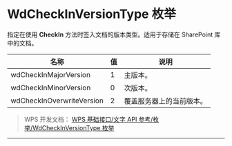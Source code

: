 # WdCheckInVersionType 枚举

指定在使用 **CheckIn** 方法时签入文档的版本类型。适用于存储在 SharePoint 库中的文档。

| 名称                      | 值  | 说明                     |
|---------------------------|-----|--------------------------|
| wdCheckInMajorVersion     | 1   | 主版本。                 |
| wdCheckInMinorVersion     | 0   | 次版本。                 |
| wdCheckInOverwriteVersion | 2   | 覆盖服务器上的当前版本。 |

> WPS 开发文档： [WPS 基础接口/文字 API 参考/枚举/WdCheckInVersionType 枚举](https://qn.cache.wpscdn.cn/encs/doc/office_v19/topics/WPS%20%E5%9F%BA%E7%A1%80%E6%8E%A5%E5%8F%A3/%E6%96%87%E5%AD%97%20API%20%E5%8F%82%E8%80%83/%E6%9E%9A%E4%B8%BE/WdCheckInVersionType%20%E6%9E%9A%E4%B8%BE.html)

------------------------------------------------------------------------
